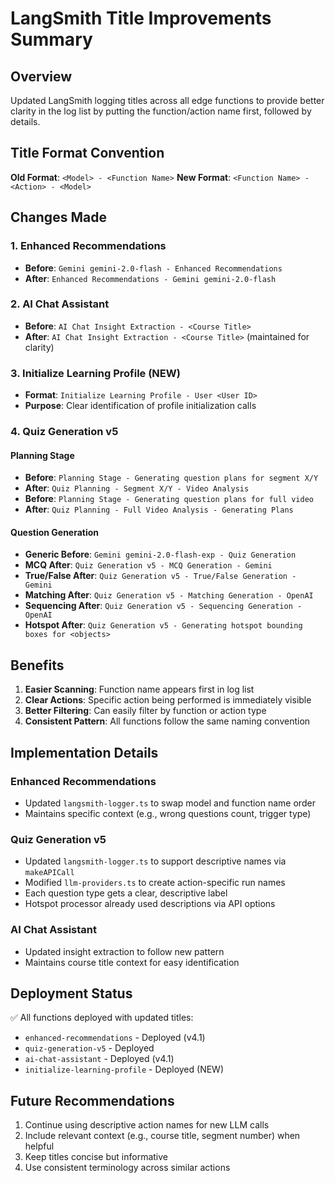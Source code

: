 # LangSmith Title Improvements Summary

## Overview
Updated LangSmith logging titles across all edge functions to provide better clarity in the log list by putting the function/action name first, followed by details.

## Title Format Convention
**Old Format**: `<Model> - <Function Name>`
**New Format**: `<Function Name> - <Action> - <Model>`

## Changes Made

### 1. Enhanced Recommendations
- **Before**: `Gemini gemini-2.0-flash - Enhanced Recommendations`
- **After**: `Enhanced Recommendations - Gemini gemini-2.0-flash`

### 2. AI Chat Assistant
- **Before**: `AI Chat Insight Extraction - <Course Title>`
- **After**: `AI Chat Insight Extraction - <Course Title>` (maintained for clarity)

### 3. Initialize Learning Profile (NEW)
- **Format**: `Initialize Learning Profile - User <User ID>`
- **Purpose**: Clear identification of profile initialization calls

### 4. Quiz Generation v5

#### Planning Stage
- **Before**: `Planning Stage - Generating question plans for segment X/Y`
- **After**: `Quiz Planning - Segment X/Y - Video Analysis`
- **Before**: `Planning Stage - Generating question plans for full video`
- **After**: `Quiz Planning - Full Video Analysis - Generating Plans`

#### Question Generation
- **Generic Before**: `Gemini gemini-2.0-flash-exp - Quiz Generation`
- **MCQ After**: `Quiz Generation v5 - MCQ Generation - Gemini`
- **True/False After**: `Quiz Generation v5 - True/False Generation - Gemini`
- **Matching After**: `Quiz Generation v5 - Matching Generation - OpenAI`
- **Sequencing After**: `Quiz Generation v5 - Sequencing Generation - OpenAI`
- **Hotspot After**: `Quiz Generation v5 - Generating hotspot bounding boxes for <objects>`

## Benefits
1. **Easier Scanning**: Function name appears first in log list
2. **Clear Actions**: Specific action being performed is immediately visible
3. **Better Filtering**: Can easily filter by function or action type
4. **Consistent Pattern**: All functions follow the same naming convention

## Implementation Details

### Enhanced Recommendations
- Updated `langsmith-logger.ts` to swap model and function name order
- Maintains specific context (e.g., wrong questions count, trigger type)

### Quiz Generation v5
- Updated `langsmith-logger.ts` to support descriptive names via `makeAPICall`
- Modified `llm-providers.ts` to create action-specific run names
- Each question type gets a clear, descriptive label
- Hotspot processor already used descriptions via API options

### AI Chat Assistant
- Updated insight extraction to follow new pattern
- Maintains course title context for easy identification

## Deployment Status
✅ All functions deployed with updated titles:
- `enhanced-recommendations` - Deployed (v4.1)
- `quiz-generation-v5` - Deployed
- `ai-chat-assistant` - Deployed (v4.1)
- `initialize-learning-profile` - Deployed (NEW)

## Future Recommendations
1. Continue using descriptive action names for new LLM calls
2. Include relevant context (e.g., course title, segment number) when helpful
3. Keep titles concise but informative
4. Use consistent terminology across similar actions 